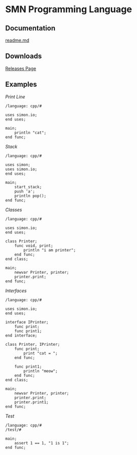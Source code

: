 # SMN Programming Language

## Documentation
[readme.md](https://github.com/LiamCoal/smn/blob/master/readme.md)

## Downloads
[Releases Page](https://github.com/LiamCoal/smn/releases)

## Examples

_Print Line_
```
/language: cpp/#

uses simon.io;
end uses;

main;
    println "cat";
end func;
```

_Stack_
```
/language: cpp/#

uses simon;
uses simon.io;
end uses;

main;
    start_stack;
    push 'a';
    println pop();
end func;
```

_Classes_
```
/language: cpp/#

uses simon.io;
end uses;

class Printer;
    func void, print;
        println "i am printer";
    end func;
end class;

main;
    newvar Printer, printer;
    printer.print;
end func;
```

_Interfaces_
```
/language: cpp/#

uses simon.io;
end uses;

interface IPrinter;
    func print;
    func print1;
end interface;

class Printer, IPrinter;
    func print;
        print "cat = ";
    end func;

    func print1;
        println "meow";
    end func;
end class;

main;
    newvar Printer, printer;
    printer.print;
    printer.print1;
end func;
```

_Test_
```
/language: cpp/#
/test/#

main;
    assert 1 == 1, "1 is 1";
end func;
```

